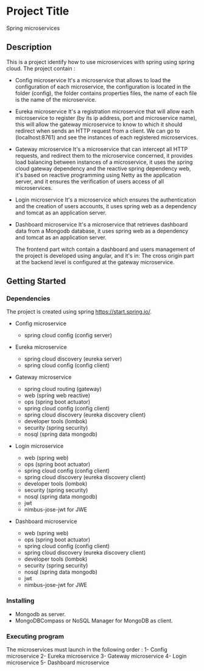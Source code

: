 # Project Title

Spring microservices

## Description

This is a project identify how to use microservices with spring using spring cloud.
The project contain :

* Config microservice 
  It's a microservice that allows to load the configuration of each microservice, the configuration is located in the folder (config), the folder contains properties files, the name of each file is the name of the microservice.
  
* Eureka microservice 
  It's a registration microservice that will allow each microservice to register (by its ip address, port and microservice name), this will allow the gateway microservice to know to which it should redirect when sends an HTTP request from a client. We can go to (localhost:8761) and see the instances of each registered microservices.
  
* Gateway microservice 
  It's a microservice that can intercept all HTTP requests, and redirect them to the microservice concerned, it provides load balancing between instances of a microservice, it uses the spring cloud gateway dependency and the reactive spring dependency web, it's based on reactive programming using Netty as the application server, and it ensures the verification of users access of all microservices.
  
* Login microservice 
  It's a microservice which ensures the authentication and the creation of users accounts, it uses spring web as a dependency and tomcat as an application server.
  
* Dashboard microservice 
  It's a microservice that retrieves dashboard data from a Mongodb database, it uses spring web as a dependency and tomcat as an application server.
  
  The frontend part witch contain a dashboard and users management of the project is developed using angular, and it's in: 
  The cross origin part at the backend level is configured at the gateway microservice.
  
## Getting Started
  
### Dependencies

The project is created using spring https://start.spring.io/.

* Config microservice 
  - spring cloud config (config server)
  
* Eureka microservice 
  - spring cloud discovery (eureka server)
  - spring cloud config (config client)
  
* Gateway microservice 
  - spring cloud routing (gateway)
  - web (spring web reactive)
  - ops (spring boot actuator)
  - spring cloud config (config client)
  - spring cloud discovery (eureka discovery client)
  - developer tools (lombok)
  - security (spring security)
  - nosql (spring data mongodb)
  
* Login microservice 
  - web (spring web)
  - ops (spring boot actuator)
  - spring cloud config (config client)
  - spring cloud discovery (eureka discovery client)
  - developer tools (lombok)
  - security (spring security)
  - nosql (spring data mongodb)
  - jwt
  - nimbus-jose-jwt for JWE
  
* Dashboard microservice 
  - web (spring web)
  - ops (spring boot actuator)
  - spring cloud config (config client)
  - spring cloud discovery (eureka discovery client)
  - developer tools (lombok)
  - security (spring security)
  - nosql (spring data mongodb)
  - jwt
  - nimbus-jose-jwt for JWE

### Installing

* Mongodb as server.
* MongoDBCompass or NoSQL Manager for MongoDB as client.

### Executing program

The microservices must launch in the following order :
  1- Config microservice 
  2- Eureka microservice 
  3- Gateway microservice
  4- Login microservice 
  5- Dashboard microservice   


